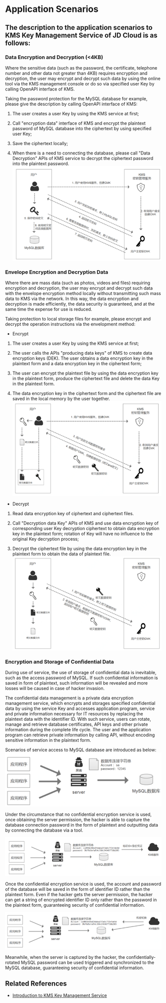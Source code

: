 # Application Scenarios

## The description to the application scenarios to KMS Key Management Service of JD Cloud is as follows:

### Data Encryption and Decryption (<4KB)

Where the sensitive data (such as the password, the certificate, telephone number and other data not greater than 4KB) requires encryption and decryption, the user may encrypt and decrypt such data by using the online tool via the KMS management console or do so via specified user Key by calling OpenAPI interface of KMS.

Taking the password protection for the MySQL database for example, please give the description by calling OpenAPI interface of KMS:

1. The user creates a user Key by using the KMS service at first;

2. Call "encryption data" interface of KMS and encrypt the plaintext password of MySQL database into the ciphertext by using specified user Key;

3. Save the ciphertext locally;

4. 	When there is a need to connecting the database, please call "Data Decryption" APIs of KMS service to decrypt the ciphertext password into the plaintext password.
![数据加解密](/image/Key-Management-Service/小数据加解密.png )

### Envelope Encryption and Decryption Data
Where there are mass data (such as photos, videos and files) requiring encryption and decryption, the user may encrypt and decrypt such data with the envelope encryption method locally without transmitting such mass data to KMS via the network. In this way, the data encryption and decryption is made efficiently, the data security is guaranteed, and at the same time the expense for use is reduced.

Taking protection to local storage files for example, please encrypt and decrypt the operation instructions via the envelopment method:

- Encrypt

1. The user creates a user Key by using the KMS service at first;

2. The user calls the APIs "producing data keys" of KMS to create data encryption keys (DEK). The user obtains a data encryption key in the plaintext form and a data encryption key in the ciphertext form;

3. The user can encrypt the plaintext file by using the data encryption key in the plaintext form, produce the ciphertext file and delete the data Key in the plaintext form.

4. The data encryption key in the ciphertext form and the ciphertext file are saved in the local memory by the user together.
![信封加密](/image/Key-Management-Service/信封加密.png )

- Decrypt

1. Read data encryption key of ciphertext and ciphertext files.

2. Call "Decryption data Key" APIs of KMS and use data encryption key of corresponding user Key decryption ciphertext to obtain data encryption key in the plaintext form; rotation of Key will have no influence to the original Key decryption process;

3. Decrypt the ciphertext file by using the data encryption key in the plaintext form to obtain the data of plaintext file.
![信封解密](/image/Key-Management-Service/信封解密.png )

### Encryption and Storage of Confidential Data
During use of service, the use of storage of confidential data is inevitable, such as the access password of MySQL. If such confidential information is saved in form of plaintext, such information will be revealed and more losses will be caused in case of hacker invasion.

The confidential data management is a private data encryption management service, which encrypts and storages specified confidential data by using the service Key and accesses application program, service and private information necessary for IT resources by replacing the plaintext data with the identifier ID. With such service, users can rotate, manage and retrieve database certificates, API keys and other private information during the complete life cycle. The user and the application program can retrieve private information by calling API, without encoding sensitive information in the plaintext form.

Scenarios of service access to MySQL database are introduced as below:
![机密场景说明1](/image/Key-Management-Service/机密场景说明图1.png )

Under the circumstance that no confidential encryption service is used, once obtaining the server permission, the hacker is able to capture the database connection password in the form of plaintext and outputting data by connecting the database via a tool.

![机密场景说明2](/image/Key-Management-Service/机密场景说明图2.png )

Once the confidential encryption service is used, the account and password of the database will be saved in the form of identifier ID rather than the plaintext form. Even if the hacker gets the server permission, the hacker can get a string of encrypted identifier ID only rather than the password in the plaintext form, guaranteeing security of confidential information.

![机密场景说明3](/image/Key-Management-Service/机密场景说明图3.png )

Meanwhile, when the server is captured by the hacker, the confidentially-rotated MySQL password can be used triggered and synchronized to the MySQL database, guaranteeing security of confidential information.

## Related References

- [Introduction to KMS Key Management Service](/documentation/Cloud-Security/Key-Management-Service/Product-Overview.md)
